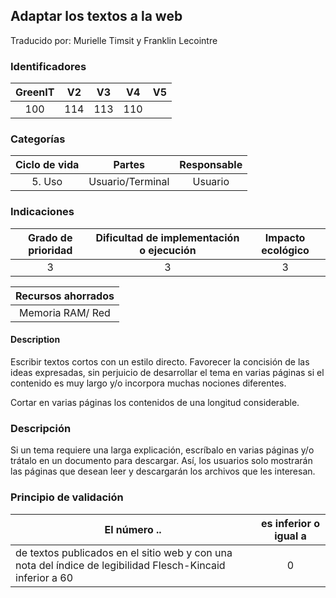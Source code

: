 ## Adaptar los textos a la web

Traducido por: Murielle Timsit y Franklin Lecointre

### Identificadores

| GreenIT | V2  | V3  | V4  | V5  |
| :-----: | :-: | :-: | :-: | :-: |
|   100   | 114 | 113 | 110 |     |

### Categorías

| Ciclo de vida |      Partes      | Responsable |
| :-----------: | :--------------: | :---------: |
|    5. Uso     | Usuario/Terminal |   Usuario   |

### Indicaciones

| Grado de prioridad | Dificultad de implementación o ejecución | Impacto ecológico |
| :----------------: | :--------------------------------------: | :---------------: |
|         3          |                    3                     |         3         |

| Recursos ahorrados |
| :----------------: |
|  Memoria RAM/ Red  |

#### Description

Escribir textos cortos con un estilo directo. Favorecer la concisión de las ideas expresadas, sin perjuicio de desarrollar el tema en varias páginas si el contenido es muy largo y/o incorpora muchas nociones diferentes.

Cortar en varias páginas los contenidos de una longitud considerable.

### Descripción

Si un tema requiere una larga explicación, escríbalo en varias páginas y/o trátalo en un documento para descargar.
Así, los usuarios solo mostrarán las páginas que desean leer y descargarán los archivos que les interesan.

### Principio de validación

| El número ..                                                                                               | es inferior o igual a |
| ---------------------------------------------------------------------------------------------------------- | :-------------------: |
| de textos publicados en el sitio web y con una nota del índice de legibilidad Flesch-Kincaid inferior a 60 |           0           |
